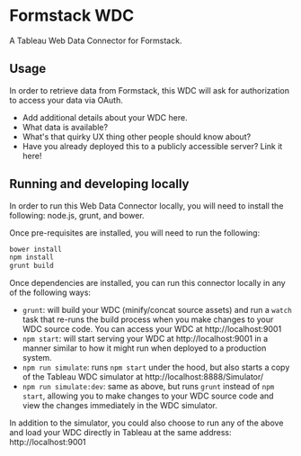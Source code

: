 # Formstack WDC

A Tableau Web Data Connector for Formstack.

## Usage

In order to retrieve data from Formstack, this WDC will ask for authorization
to access your data via OAuth.

- Add additional details about your WDC here.
- What data is available?
- What's that quirky UX thing other people should know about?
- Have you already deployed this to a publicly accessible server? Link it here!

## Running and developing locally

In order to run this Web Data Connector locally, you will need to install the
following: node.js, grunt, and bower.

Once pre-requisites are installed, you will need to run the following:

```sh
bower install
npm install
grunt build
```

Once dependencies are installed, you can run this connector locally in any of
the following ways:

- `grunt`: will build your WDC (minify/concat source assets) and run a `watch`
  task that re-runs the build process when you make changes to your WDC source
  code. You can access your WDC at http://localhost:9001
- `npm start`: will start serving your WDC at http://localhost:9001 in a manner
  similar to how it might run when deployed to a production system.
- `npm run simulate`: runs `npm start` under the hood, but also starts a copy of
  the Tableau WDC simulator at http://localhost:8888/Simulator/
- `npm run simulate:dev`: same as above, but runs `grunt` instead of `npm start`,
  allowing you to make changes to your WDC source code and view the changes
  immediately in the WDC simulator.

In addition to the simulator, you could also choose to run any of the above and
load your WDC directly in Tableau at the same address: http://localhost:9001
